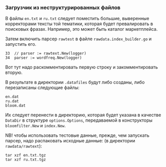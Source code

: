 ### Загрузчик из неструктурированных файлов

В файлы `en.txt` и `ru.txt` следует поместить большие, выверенные корректорами тексты той тематики, 
которая будет превалировать в поисковых фразах. Например, это может быть каталог маркетплейса.

Затем включить парсер `rawtest` в файле `rawdata.index_builder.go` и запустить его.

```
33  // parser := rawtext.New(logger)
34  parser := wordfreq.New(logger)
```

Вот тут надо раскомментировать первую строку и закомментировать вторую.

В результате в директории `.datafiles` будут либо созданы, либо перезаписаны следующие файлы:
```
en.dat
ru.dat
bloom.dat
```

Их следует перенести в директорию, которая будет указана в качестве `DataDir` в структуре `options.Options`, 
передаваемой в конструкторы `bloomfilter.New` и `index.New`.

NB! чтобы использовать тестовые данные, прежде, чем запускать парсер, надо распаковать исходные данные:
(в директории `rawdata/rawtext`):
```
tar xzf en.txt.tgz 
tar xzf ru.txt.tgz 
```
